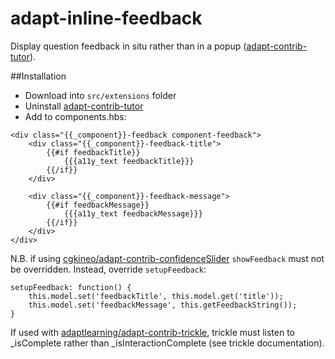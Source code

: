 # adapt-inline-feedback

Display question feedback in situ rather than in a popup ([adapt-contrib-tutor]()).

##Installation

* Download into ``src/extensions`` folder
* Uninstall [adapt-contrib-tutor]()
* Add to components.hbs:
```
<div class="{{_component}}-feedback component-feedback">
    <div class="{{_component}}-feedback-title">
        {{#if feedbackTitle}}
            {{{a11y_text feedbackTitle}}}
        {{/if}}
    </div>

    <div class="{{_component}}-feedback-message">
        {{#if feedbackMessage}}
            {{{a11y_text feedbackMessage}}}
        {{/if}}
    </div>
</div>
```
N.B. if using [cgkineo/adapt-contrib-confidenceSlider]() ```showFeedback``` must not be overridden. Instead, override ```setupFeedback```:

```
setupFeedback: function() {
    this.model.set('feedbackTitle', this.model.get('title'));
    this.model.set('feedbackMessage', this.getFeedbackString());
}
```

If used with [adaptlearning/adapt-contrib-trickle](), trickle must listen to _isComplete rather than _isInteractionComplete (see trickle documentation).
